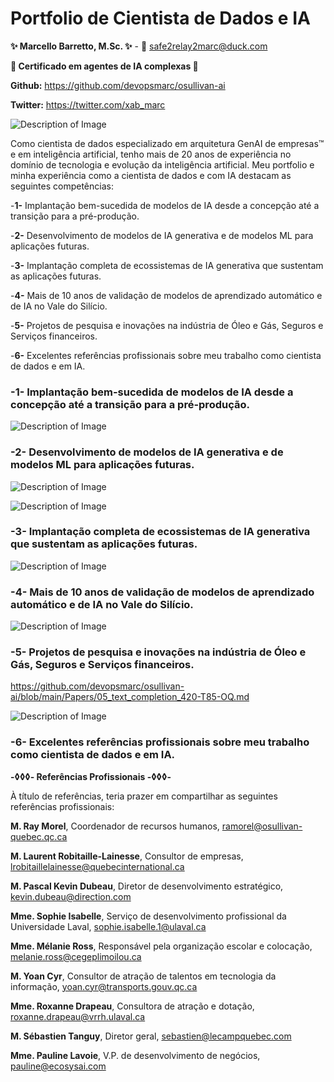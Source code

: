 
# **Portfolio de Cientista de Dados e IA**  <!-- Largest -->
 
**✨ Marcello Barretto, M.Sc. ✨** - 📧 safe2relay2marc@duck.com  

**🏅 Certificado em agentes de IA complexas 🤖** 

**Github:** https://github.com/devopsmarc/osullivan-ai

**Twitter:** https://twitter.com/xab_marc

![Description of Image](Images/01_Image.png)

Como cientista de dados especializado em arquitetura GenAI de empresas™ e em inteligência artificial, tenho mais de 20 anos de experiência no domínio de tecnologia e evolução da inteligência artificial. Meu portfolio e minha experiência como a cientista de dados e com IA destacam as seguintes competências:

-**1-** Implantação bem-sucedida de modelos de IA desde a concepção até a transição para a pré-produção.

-**2-** Desenvolvimento de modelos de IA generativa e de modelos ML para aplicações futuras.

-**3-** Implantação completa de ecossistemas de IA generativa que sustentam as aplicações futuras.

-**4-** Mais de 10 anos de validação de modelos de aprendizado automático e de IA no Vale do Silício.

-**5-** Projetos de pesquisa e inovações na indústria de Óleo e Gás, Seguros e Serviços financeiros.

-**6-** Excelentes referências profissionais sobre meu trabalho como cientista de dados e em IA.

### -**1-** Implantação bem-sucedida de modelos de IA desde a concepção até a transição para a pré-produção.

![Description of Image](Images/02_Image.png)

### -**2-** Desenvolvimento de modelos de IA generativa e de modelos ML para aplicações futuras.

![Description of Image](Images/03_Image.png)

![Description of Image](Images/04_Image.png)

### -**3-** Implantação completa de ecossistemas de IA generativa que sustentam as aplicações futuras.

![Description of Image](Images/05_Image.png)

### -**4-** Mais de 10 anos de validação de modelos de aprendizado automático e de IA no Vale do Silício.

![Description of Image](Images/06_Image.png)

### -**5-** Projetos de pesquisa e inovações na indústria de Óleo e Gás, Seguros e Serviços financeiros.
https://github.com/devopsmarc/osullivan-ai/blob/main/Papers/05_text_completion_420-T85-OQ.md

![Description of Image](Images/07_Image.png)

### -**6-** Excelentes referências profissionais sobre meu trabalho como cientista de dados e em IA.

**-◊◊◊- Referências Profissionais -◊◊◊-**  

À título de referências, teria prazer em compartilhar as seguintes referências profissionais:

**M. Ray Morel**, Coordenador de recursos humanos, ramorel@osullivan-quebec.qc.ca

**M. Laurent Robitaille-Lainesse**, Consultor de empresas, lrobitaillelainesse@quebecinternational.ca

**M. Pascal Kevin Dubeau**, Diretor de desenvolvimento estratégico, kevin.dubeau@direction.com

**Mme. Sophie Isabelle**, Serviço de desenvolvimento profissional da Universidade Laval, sophie.isabelle.1@ulaval.ca

**Mme. Mélanie Ross**, Responsável pela organização escolar e colocação, melanie.ross@cegeplimoilou.ca

**M. Yoan Cyr**, Consultor de atração de talentos em tecnologia da informação, yoan.cyr@transports.gouv.qc.ca

**Mme. Roxanne Drapeau**, Consultora de atração e dotação, roxanne.drapeau@vrrh.ulaval.ca

**M. Sébastien Tanguy**, Diretor geral, sebastien@lecampquebec.com

**Mme. Pauline Lavoie**, V.P. de desenvolvimento de negócios, pauline@ecosysai.com
